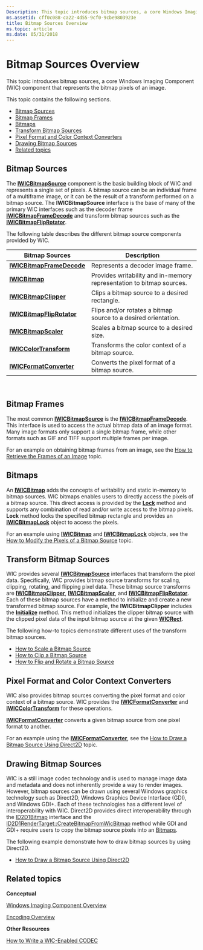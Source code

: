 ```yaml
---
Description: This topic introduces bitmap sources, a core Windows Imaging Component (WIC) component that represents the bitmap pixels of an image.
ms.assetid: cff0c088-ca22-4d55-9cf0-9cbe9803923e
title: Bitmap Sources Overview
ms.topic: article
ms.date: 05/31/2018
---
```


# Bitmap Sources Overview

This topic introduces bitmap sources, a core Windows Imaging Component (WIC) component that represents the bitmap pixels of an image.

This topic contains the following sections.

-   [Bitmap Sources](#bitmap-sources-overview)
-   [Bitmap Frames](#bitmap-frames)
-   [Bitmaps](#bitmap-sources-overview)
-   [Transform Bitmap Sources](#transform-bitmap-sources)
-   [Pixel Format and Color Context Converters](#pixel-format-and-color-context-converters)
-   [Drawing Bitmap Sources](#drawing-bitmap-sources)
-   [Related topics](#related-topics)

## Bitmap Sources

The [**IWICBitmapSource**](/windows/desktop/api/Wincodec/nn-wincodec-iwicbitmapsource) component is the basic building block of WIC and represents a single set of pixels. A bitmap source can be an individual frame of a multiframe image, or it can be the result of a transform performed on a bitmap source. The **IWICBitmapSource** interface is the base of many of the primary WIC interfaces such as the decoder frame [**IWICBitmapFrameDecode**](/windows/desktop/api/Wincodec/nn-wincodec-iwicbitmapframedecode) and transform bitmap sources such as the [**IWICBitmapFlipRotator**](/windows/desktop/api/Wincodec/nn-wincodec-iwicbitmapfliprotator).

The following table describes the different bitmap source components provided by WIC.



| Bitmap Sources                                                    | Description                                                          |
|-------------------------------------------------------------------|----------------------------------------------------------------------|
| [**IWICBitmapFrameDecode**](/windows/desktop/api/Wincodec/nn-wincodec-iwicbitmapframedecode) | Represents a decoder image frame.                                    |
| [**IWICBitmap**](/windows/desktop/api/Wincodec/nn-wincodec-iwicbitmap)                       | Provides writability and in-memory representation to bitmap sources. |
| [**IWICBitmapClipper**](/windows/desktop/api/Wincodec/nn-wincodec-iwicbitmapclipper)         | Clips a bitmap source to a desired rectangle.                        |
| [**IWICBitmapFlipRotator**](/windows/desktop/api/Wincodec/nn-wincodec-iwicbitmapfliprotator) | Flips and/or rotates a bitmap source to a desired orientation.       |
| [**IWICBitmapScaler**](/windows/desktop/api/Wincodec/nn-wincodec-iwicbitmapscaler)           | Scales a bitmap source to a desired size.                            |
| [**IWICColorTransform**](/windows/desktop/api/Wincodec/nn-wincodec-iwiccolortransform)       | Transforms the color context of a bitmap source.                     |
| [**IWICFormatConverter**](/windows/desktop/api/Wincodec/nn-wincodec-iwicformatconverter)     | Converts the pixel format of a bitmap source.                        |



 

## Bitmap Frames

The most common [**IWICBitmapSource**](/windows/desktop/api/Wincodec/nn-wincodec-iwicbitmapsource) is the [**IWICBitmapFrameDecode**](/windows/desktop/api/Wincodec/nn-wincodec-iwicbitmapframedecode). This interface is used to access the actual bitmap data of an image format. Many image formats only support a single bitmap frame, while other formats such as GIF and TIFF support multiple frames per image.

For an example on obtaining bitmap frames from an image, see the [How to Retrieve the Frames of an Image](https://www.bing.com/search?q=How+to+Retrieve+the+Frames+of+an+Image) topic.

## Bitmaps

An [**IWICBitmap**](/windows/desktop/api/Wincodec/nn-wincodec-iwicbitmap) adds the concepts of writability and static in-memory to bitmap sources. WIC bitmaps enables users to directly access the pixels of a bitmap source. This direct access is provided by the [**Lock**](/windows/desktop/api/Wincodec/nf-wincodec-iwicbitmap-lock) method and supports any combination of read and/or write access to the bitmap pixels. **Lock** method locks the specified bitmap rectangle and provides an [**IWICBitmapLock**](/windows/desktop/api/Wincodec/nn-wincodec-iwicbitmaplock) object to access the pixels.

For an example using [**IWICBitmap**](/windows/desktop/api/Wincodec/nn-wincodec-iwicbitmap) and [**IWICBitmapLock**](/windows/desktop/api/Wincodec/nn-wincodec-iwicbitmaplock) objects, see the [How to Modify the Pixels of a Bitmap Source](-wic-bitmapsources-howto-modifypixels.md) topic.

## Transform Bitmap Sources

WIC provides several [**IWICBitmapSource**](/windows/desktop/api/Wincodec/nn-wincodec-iwicbitmapsource) interfaces that transform the pixel data. Specifically, WIC provides bitmap source transforms for scaling, clipping, rotating, and flipping pixel data. These bitmap source transforms are [**IWICBitmapClipper**](/windows/desktop/api/Wincodec/nn-wincodec-iwicbitmapclipper), [**IWICBitmapScaler**](/windows/desktop/api/Wincodec/nn-wincodec-iwicbitmapscaler), and [**IWICBitmapFlipRotator**](/windows/desktop/api/Wincodec/nn-wincodec-iwicbitmapfliprotator). Each of these bitmap sources have a method to initialize and create a new transformed bitmap source. For example, the **IWICBitmapClipper** includes the [**Initialize**](/windows/desktop/api/Wincodec/nf-wincodec-iwicbitmapclipper-initialize) method. This method initializes the clipper bitmap source with the clipped pixel data of the input bitmap source at the given [**WICRect**](/windows/desktop/api/Wincodec/ns-wincodec-wicrect).

The following how-to topics demonstrate different uses of the transform bitmap sources.

-   [How to Scale a Bitmap Source](-wic-bitmapsources-howto-scale.md)
-   [How to Clip a Bitmap Source](-wic-bitmapsources-howto-clip.md)
-   [How to Flip and Rotate a Bitmap Source](-wic-bitmapsources-howto-flipandrotate.md)

## Pixel Format and Color Context Converters

WIC also provides bitmap sources converting the pixel format and color context of a bitmap source. WIC provides the [**IWICFormatConverter**](/windows/desktop/api/Wincodec/nn-wincodec-iwicformatconverter) and [**IWICColorTransform**](/windows/desktop/api/Wincodec/nn-wincodec-iwiccolortransform) for these operations.

[**IWICFormatConverter**](/windows/desktop/api/Wincodec/nn-wincodec-iwicformatconverter) converts a given bitmap source from one pixel format to another.

For an example using the [**IWICFormatConverter**](/windows/desktop/api/Wincodec/nn-wincodec-iwicformatconverter), see the [How to Draw a Bitmap Source Using Direct2D](-wic-bitmapsources-howto-drawusingd2d.md) topic.

## Drawing Bitmap Sources

WIC is a still image codec technology and is used to manage image data and metadata and does not inherently provide a way to render images. However, bitmap sources can be drawn using several Windows graphics technology such as Direct2D, Windows Graphics Device Interface (GDI), and Windows GDI+. Each of these technologies has a different level of interoperability with WIC. Direct2D provides direct interoperability through the [ID2D1Bitmap](../direct2d/render-targets-overview.md) interface and the [ID2D1RenderTarget::CreateBitmapFromWicBitmap](../direct2d/id2d1rendertarget-createbitmapfromwicbitmap.md) method while GDI and GDI+ require users to copy the bitmap source pixels into an [Bitmaps](../gdi/bitmaps.md).

The following example demonstrate how to draw bitmap sources by using Direct2D.

-   [How to Draw a Bitmap Source Using Direct2D](-wic-bitmapsources-howto-drawusingd2d.md)

## Related topics

<dl> <dt>

**Conceptual**
</dt> <dt>

[Windows Imaging Component Overview](-wic-about-windows-imaging-codec.md)
</dt> <dt>

[Encoding Overview](-wic-creating-encoder.md)
</dt> <dt>

**Other Resources**
</dt> <dt>

[How to Write a WIC-Enabled CODEC](-wic-howtowriteacodec.md)
</dt> </dl>

 

 